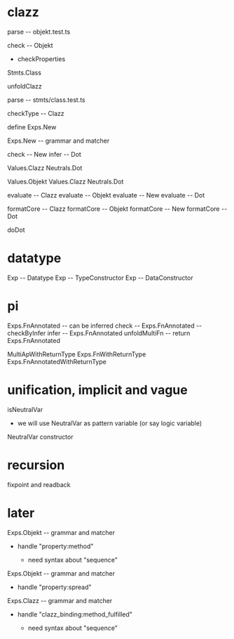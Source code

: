 # clazz

parse -- objekt.test.ts

check -- Objekt

- checkProperties

Stmts.Class

unfoldClazz

parse -- stmts/class.test.ts

checkType -- Clazz

define Exps.New

Exps.New -- grammar and matcher

check -- New
infer -- Dot

Values.Clazz
Neutrals.Dot

Values.Objekt
Values.Clazz
Neutrals.Dot

evaluate -- Clazz
evaluate -- Objekt
evaluate -- New
evaluate -- Dot

formatCore -- Clazz
formatCore -- Objekt
formatCore -- New
formatCore -- Dot

doDot

# datatype

Exp -- Datatype
Exp -- TypeConstructor
Exp -- DataConstructor

# pi

Exps.FnAnnotated -- can be inferred
check -- Exps.FnAnnotated -- checkByInfer
infer -- Exps.FnAnnotated
unfoldMultiFn -- return Exps.FnAnnotated

MultiApWithReturnType
Exps.FnWithReturnType
Exps.FnAnnotatedWithReturnType

# unification, implicit and vague

isNeutralVar

- we will use NeutralVar as pattern variable (or say logic variable)

NeutralVar constructor

# recursion

fixpoint and readback

# later

Exps.Objekt -- grammar and matcher

- handle "property:method"

  - need syntax about "sequence"

Exps.Objekt -- grammar and matcher

- handle "property:spread"

Exps.Clazz -- grammar and matcher

- handle "clazz_binding:method_fulfilled"

  - need syntax about "sequence"
